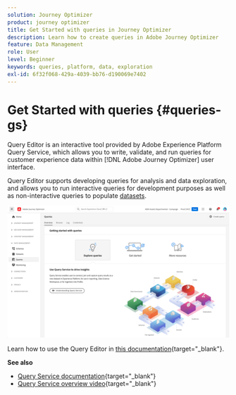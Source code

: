 ```yaml
---
solution: Journey Optimizer
product: journey optimizer
title: Get Started with queries in Journey Optimizer
description: Learn how to create queries in Adobe Journey Optimizer
feature: Data Management
role: User
level: Beginner
keywords: queries, platform, data, exploration
exl-id: 6f32f068-429a-4039-bb76-d190069e7402
---
```

# Get Started with queries {#queries-gs}

Query Editor is an interactive tool provided by Adobe Experience Platform Query Service, which allows you to write, validate, and run queries for customer experience data within [!DNL Adobe Journey Optimizer] user interface. 

Query Editor supports developing queries for analysis and data exploration, and allows you to run interactive queries for development purposes as well as non-interactive queries to populate [datasets](get-started-datasets.md).

![](assets/queries-home.png)

Learn how to use the Query Editor in [this documentation](https://experienceleague.adobe.com/docs/experience-platform/query/ui/user-guide.html){target="_blank"}.

**See also**

* [Query Service documentation](https://experienceleague.adobe.com/docs/experience-platform/query/home.html){target="_blank"}
* [Query Service overview video](https://experienceleague.adobe.com/docs/platform-learn/tutorials/queries/understanding-query-service.html){target="_blank"}
